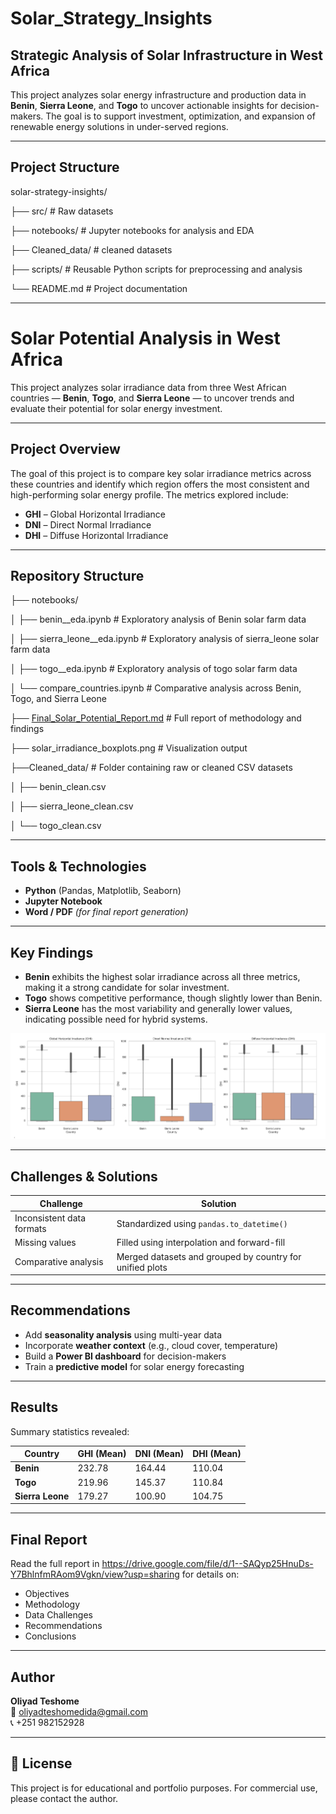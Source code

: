 # Solar_Strategy_Insights

## Strategic Analysis of Solar Infrastructure in West Africa

This project analyzes solar energy infrastructure and production data in **Benin**, **Sierra Leone**, and **Togo** to uncover actionable insights for decision-makers. The goal is to support investment, optimization, and expansion of renewable energy solutions in under-served regions.

---

## Project Structure

solar-strategy-insights/

├── src/ # Raw datasets

├── notebooks/ # Jupyter notebooks for analysis and EDA

├── Cleaned_data/ # cleaned datasets

├── scripts/ # Reusable Python scripts for preprocessing and analysis

└── README.md # Project documentation

---

# Solar Potential Analysis in West Africa

This project analyzes solar irradiance data from three West African countries — **Benin**, **Togo**, and **Sierra Leone** — to uncover trends and evaluate their potential for solar energy investment.

---

## Project Overview

The goal of this project is to compare key solar irradiance metrics across these countries and identify which region offers the most consistent and high-performing solar energy profile. The metrics explored include:

- **GHI** – Global Horizontal Irradiance  
- **DNI** – Direct Normal Irradiance  
- **DHI** – Diffuse Horizontal Irradiance

---

## Repository Structure

├── notebooks/

│ ├── benin__eda.ipynb # Exploratory analysis of Benin solar farm data

│ ├── sierra_leone__eda.ipynb # Exploratory analysis of sierra_leone solar farm data

│ ├── togo__eda.ipynb # Exploratory analysis of togo solar farm data

│ └── compare_countries.ipynb # Comparative analysis across Benin, Togo, and Sierra Leone

├── [Final_Solar_Potential_Report.md](https://drive.google.com/file/d/1--SAQyp25HnuDs-Y7BhlnfmRAom9Vgkn/view?usp=sharing) # Full report of methodology and findings

├── solar_irradiance_boxplots.png # Visualization output

├──Cleaned_data/ # Folder containing raw or cleaned CSV datasets

│ ├── benin_clean.csv

│ ├── sierra_leone_clean.csv

│ └── togo_clean.csv 


---

## Tools & Technologies

- **Python** (Pandas, Matplotlib, Seaborn)
- **Jupyter Notebook**
- **Word / PDF** *(for final report generation)*

---

## Key Findings

- **Benin** exhibits the highest solar irradiance across all three metrics, making it a strong candidate for solar investment.
- **Togo** shows competitive performance, though slightly lower than Benin.
- **Sierra Leone** has the most variability and generally lower values, indicating possible need for hybrid systems.

![alt text](solar_irradiance_plotboxs.png)

---

## Challenges & Solutions

| Challenge | Solution |
|----------|----------|
| Inconsistent data formats | Standardized using `pandas.to_datetime()` |
| Missing values | Filled using interpolation and forward-fill |
| Comparative analysis | Merged datasets and grouped by country for unified plots |

---

## Recommendations

- Add **seasonality analysis** using multi-year data
- Incorporate **weather context** (e.g., cloud cover, temperature)
- Build a **Power BI dashboard** for decision-makers
- Train a **predictive model** for solar energy forecasting

---

## Results

Summary statistics revealed:

| Country        | GHI (Mean) | DNI (Mean) | DHI (Mean) |
|----------------|------------|------------|------------|
| **Benin**       | 232.78     | 164.44     | 110.04     |
| **Togo**        | 219.96     | 145.37     | 110.84     |
| **Sierra Leone**| 179.27     | 100.90     | 104.75     |

---

## Final Report

Read the full report in https://drive.google.com/file/d/1--SAQyp25HnuDs-Y7BhlnfmRAom9Vgkn/view?usp=sharing for details on:
- Objectives
- Methodology
- Data Challenges
- Recommendations
- Conclusions

---

## Author

**Oliyad Teshome**  
📧 oliyadteshomedida@gmail.com  
📞 +251 982152928

---

## 🏁 License

This project is for educational and portfolio purposes. For commercial use, please contact the author.
